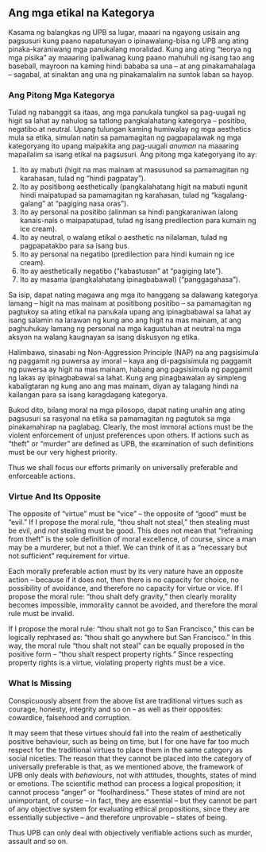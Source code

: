 ## Ang mga etikal na Kategorya

Kasama ng balangkas ng UPB sa lugar, maaari na ngayong usisain ang pagsusuri kung paano napatunayan o ipinawalang-bisa ng UPB ang ating pinaka-karaniwang mga panukalang moralidad. Kung ang ating “teorya ng mga pisika” ay maaaring ipaliwanag kung paano mahuhuli ng isang tao ang baseball, mayroon na kaming hindi bababa sa una – at ang pinakamahalaga – sagabal, at sinaktan ang una ng pinakamalalim na suntok laban sa hayop.

### Ang Pitong Mga Kategorya

Tulad ng nabanggit sa itaas, ang mga panukala tungkol sa pag-uugali ng higit sa lahat ay nahulog sa tatlong pangkalahatang kategorya – positibo, negatibo at neutral. Upang tulungan kaming humiwalay ng mga aesthetics mula sa etika, simulan natin sa pamamagitan ng pagpapalawak ng mga kategoryang ito upang maipakita ang pag-uugali *anuman* na maaaring mapailalim sa isang etikal na pagsusuri. Ang pitong mga kategoryang ito ay:

1. Ito ay mabuti (higit na mas mainam at masusunod sa pamamagitan ng karahasan, tulad ng “hindi pagpatay”).
2. Ito ay positibong aesthetically (pangkalahatang higit na mabuti ngunit hindi maipatupad sa pamamagitan ng karahasan, tulad ng “kagalang-galang” at “pagiging nasa oras”).
3. Ito ay personal na positibo (alinman sa hindi pangkaraniwan lalong kanais-nais o maipapatupad, tulad ng isang predilection para kumain ng ice cream).
4. Ito ay neutral, o walang etikal o aesthetic na nilalaman, tulad ng pagpapatakbo para sa isang bus.
5. Ito ay personal na negatibo (predilection para hindi kumain ng ice cream).
6. Ito ay aesthetically negatibo (“kabastusan” at “pagiging late”).
7. Ito ay masama (pangkalahatang ipinagbabawal) (“panggagahasa”).

Sa isip, dapat nating magawa ang mga ito hanggang sa dalawang kategorya lamang – higit na mas mainam at positibong positibo – sa pamamagitan ng pagtukoy sa ating etikal na panukala upang ang ipinagbabawal sa lahat ay isang salamin na larawan ng kung ano ang higit na mas mainam, at ang paghuhukay lamang ng personal na mga kagustuhan at neutral na mga aksyon na walang kaugnayan sa isang diskusyon ng etika.

Halimbawa, sinasabi ng Non-Aggression Principle (NAP) na ang pagsisimula ng paggamit ng puwersa ay imoral – kaya ang di-pagsisimula ng paggamit ng puwersa ay higit na mas mainam, habang ang pagsisimula ng paggamit ng lakas ay ipinagbabawal sa lahat. Kung ang pinagbawalan ay simpleng kabaligtaran ng kung ano ang mas mainam, diyan ay talagang hindi na kailangan para sa isang karagdagang kategorya.

Bukod dito, bilang moral na mga pilosopo, dapat nating unahin ang ating pagsusuri sa rasyonal na etika sa pamamagitan ng pagtutok sa mga pinakamahirap na paglabag. Clearly, the most immoral actions must be the violent enforcement of unjust preferences upon others. If actions such as “theft” or “murder” are defined as UPB, the examination of such definitions must be our very highest priority.

Thus we shall focus our efforts primarily on universally preferable and enforceable actions.

### Virtue And Its Opposite

The opposite of “virtue” must be “vice” – the opposite of “good” must be “evil.” If I propose the moral rule, “thou shalt not steal,” then stealing must be evil, and *not* stealing must be good. This does not mean that “refraining from theft” is the sole definition of moral excellence, of course, since a man may be a murderer, but not a thief. We can think of it as a “necessary but not sufficient” requirement for virtue.

Each morally preferable action must by its very nature have an opposite action – because if it does not, then there is no capacity for choice, no possibility of avoidance, and therefore no capacity for virtue or vice. If I propose the moral rule: “thou shalt defy gravity,” then clearly morality becomes impossible, immorality cannot be avoided, and therefore the moral rule must be invalid.

If I propose the moral rule: “thou shalt not go to San Francisco,” this can be logically rephrased as: “thou shalt go anywhere but San Francisco.” In this way, the moral rule “thou shalt not steal” can be equally proposed in the positive form – “thou shalt respect property rights.” Since respecting property rights is a virtue, violating property rights must be a vice.

### What Is Missing

Conspicuously absent from the above list are traditional virtues such as courage, honesty, integrity and so on – as well as their opposites: cowardice, falsehood and corruption.

It may seem that these virtues should fall into the realm of aesthetically positive behaviour, such as being on time, but I for one have far too much respect for the traditional virtues to place them in the same category as social niceties. The reason that they cannot be placed into the category of universally preferable is that, as we mentioned above, the framework of UPB only deals with *behaviours*, not with attitudes, thoughts, states of mind or emotions. The scientific method can process a logical proposition; it cannot process “anger” or “foolhardiness.” These states of mind are not unimportant, of course – in fact, they are essential – but they cannot be part of any objective system for evaluating ethical propositions, since they are essentially subjective – and therefore unprovable – states of being.

Thus UPB can only deal with objectively verifiable actions such as murder, assault and so on.